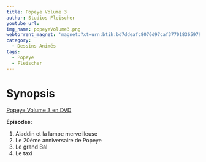 ```yaml
---
title: Popeye Volume 3
author: Studios Fleischer
youtube_url: 
img_name: popeyeVolume3.png
webtorrent_magnet: 'magnet:?xt=urn:btih:bd7ddeafc8076d97caf377018365979f82d814e4&dn=HMlRKEIJEiNg.mp4&tr=udp://explodie.org:6969&tr=udp://tracker.coppersurfer.tk:6969&tr=udp://tracker.empire-js.us:1337&tr=udp://tracker.leechers-paradise.org:6969&tr=udp://tracker.opentrackr.org:1337&tr=wss://tracker.btorrent.xyz&tr=wss://tracker.fastcast.nz&tr=wss://tracker.openwebtorrent.com&as=https://seed01.bitchute.com/8929/HMlRKEIJEiNg.mp4&as=https://seed02.bitchute.com/8929/HMlRKEIJEiNg.mp4&as=https://seed03.bitchute.com/8929/HMlRKEIJEiNg.mp4&xs=https://www.bitchute.com/torrent/8929/HMlRKEIJEiNg.webtorrent'
category:
  - Dessins Animés
tags:
  - Popeye
  - Fleischer
---
```


# Synopsis

[Popeye Volume 3 en DVD](https://www.amazon.fr/gp/product/B000EHS5EC/ref=as_li_tl?ie=UTF8&tag=ctimes-21&camp=1642&creative=6746&linkCode=as2&creativeASIN=B000EHS5EC&linkId=13e9196ed1cfe388051e9990085381d3)

**Épisodes:**
1. Aladdin et la lampe merveilleuse
2. Le 20ème anniversaire de Popeye
3. Le grand Bal
4. Le taxi
